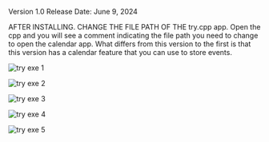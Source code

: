 Version 1.0 Release Date: June 9, 2024

AFTER INSTALLING. CHANGE THE FILE PATH OF THE try.cpp app. Open the cpp and you will see a comment indicating the file path you need to change to open the calendar app.
What differs from this version to the first is that this version has a calendar feature that you can use to store events.


![try exe 1](https://github.com/linuxlaber/lairnimanuel2-Betterthanfirstversion-/assets/170599771/83e3cbfb-dd38-4f40-981d-1d1bfd1fa292)

![try exe 2](https://github.com/linuxlaber/lairnimanuel2-Betterthanfirstversion-/assets/170599771/648114cf-bde2-4c56-91c4-c0b50c8777a9)

![try exe 3](https://github.com/linuxlaber/lairnimanuel2-Betterthanfirstversion-/assets/170599771/0ef1e01e-f7ac-4061-ae3b-3c3f01055ef5)

![try exe 4](https://github.com/linuxlaber/lairnimanuel2-Betterthanfirstversion-/assets/170599771/93821464-4ff9-4c5e-a9eb-0739fb6f5d16)

![try exe 5](https://github.com/linuxlaber/lairnimanuel2-Betterthanfirstversion-/assets/170599771/71f82075-5f80-4fe1-b97b-8e73a9800131)
